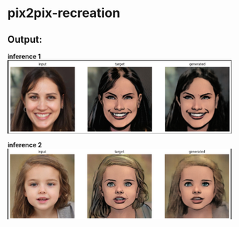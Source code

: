 # pix2pix-recreation

## Output:
**inference 1**
![result](result/result1.png)

**inference 2**
![result2](result/result2.png)

